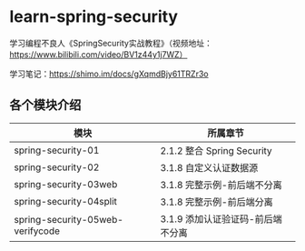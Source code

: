 # learn-spring-security
学习编程不良人《SpringSecurity实战教程》（视频地址：https://www.bilibili.com/video/BV1z44y1j7WZ）

学习笔记：https://shimo.im/docs/gXqmdBjy61TRZr3o

## 各个模块介绍
| 模块                               | 所属章节                     |
|----------------------------------|--------------------------|
| spring-security-01               | 2.1.2 整合 Spring Security |
| spring-security-02               | 3.1.8 自定义认证数据源           |
| spring-security-03web            | 3.1.8 完整示例-前后端不分离        |
| spring-security-04split          | 3.1.8 完整示例-前后端分离         |
| spring-security-05web-verifycode | 3.1.9 添加认证验证码-前后端不分离     |
